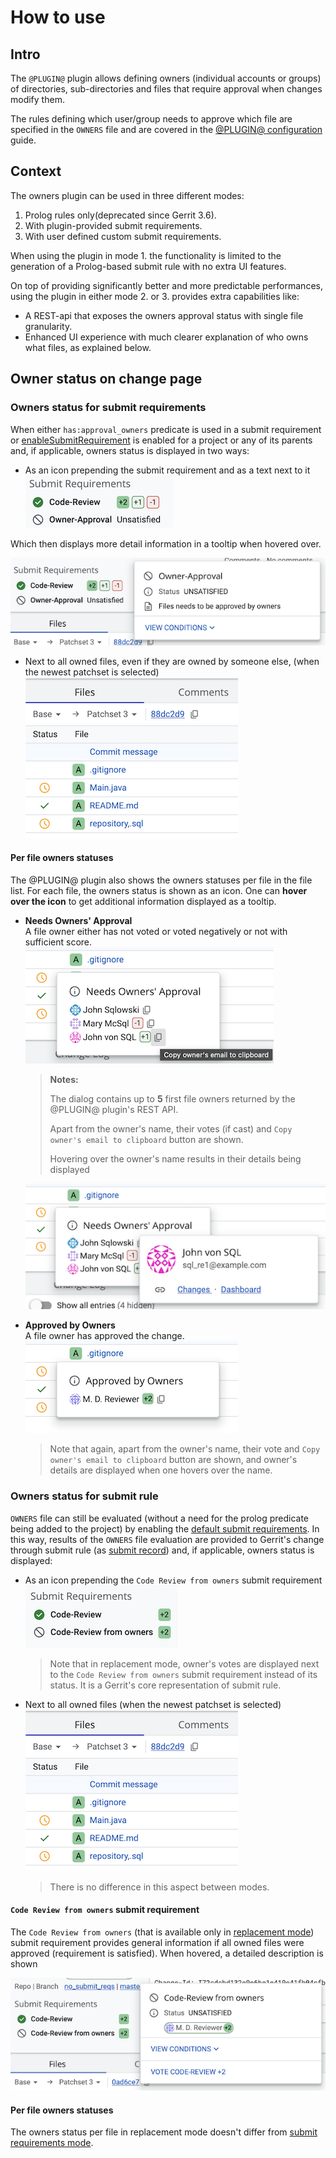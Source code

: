 # How to use

## Intro

The `@PLUGIN@` plugin allows defining owners (individual accounts or groups)
of directories, sub-directories and files that require approval when changes
modify them.

The rules defining which user/group needs to approve which file are specified
in the `OWNERS` file and are covered in the
[@PLUGIN@ configuration](config.html) guide.

## Context

The owners plugin can be used in three different modes:
1. Prolog rules only(deprecated since Gerrit 3.6).
2. With plugin-provided submit requirements.
3. With user defined custom submit requirements.

When using the plugin in mode 1. the functionality is limited to the generation
of a Prolog-based submit rule with no extra UI features.

On top of providing significantly better and more predictable performances,
using the plugin in either mode 2. or 3. provides extra capabilities like:
- A REST-api that exposes the owners approval status with single file granularity.
- Enhanced UI experience with much clearer explanation of who owns what files,
  as explained below.

## <a id="ownerStatus">Owner status on change page

### <a id="ownerStatus.submitRequirements">Owners status for submit requirements

When either `has:approval_owners` predicate is used in a submit requirement or
[enableSubmitRequirement](config.html#owners.enableSubmitRequirement) is enabled for a
project or any of its parents and, if applicable, owners status is displayed in two ways:

* As an icon prepending the submit requirement and as a text next to it
\
![submit requirement](./submit-requirement.png "Submit requirement")

Which then displays more detail information in a tooltip when hovered over.

![submit requirement hover](./submit-requirement-hover.png "Submit requirement hover")

* Next to all owned files, even if they are owned by someone else, (when the
newest patchset is selected)
\
![files owners status](./files-owners-status.png "Files owners status")

#### <a id="ownersStatus.submitRequirement.files">Per file owners statuses

The @PLUGIN@ plugin also shows the owners statuses per file in the file list.
For each file, the owners status is shown as an icon. One can **hover over
the icon** to get additional information displayed as a tooltip.

- **Needs Owners' Approval**\
  A file owner either has not voted or voted negatively or not with sufficient
  score.
\
![status not ready hover](./files-owners-status-not-ready-hover.png "Status not ready hover")


    > **Notes:**
    >
    > The dialog contains up to **5** first file owners returned by the
    > @PLUGIN@ plugin's REST API.
    >
    > Apart from the owner's name, their votes (if cast) and
    > `Copy owner's email to clipboard` button are shown.
    >
    > Hovering over the owner's name results in their details being displayed


    ![owner details hover](./owner-details.png "Owner details hover")

- **Approved by Owners**\
  A file owner has approved the change.
\
![status ready hover](./files-owners-status-ready-hover.png "Status ready hover")


    > Note that again, apart from the owner's name, their vote and
    > `Copy owner's email to clipboard` button are shown, and owner's details are
    > displayed when one hovers over the name.

### <a id="ownerStatus.submitRule">Owners status for submit rule

 `OWNERS` file can still be evaluated (without a need for the prolog
predicate being added to the project) by enabling the
[default submit requirements](config.html#owners.enableSubmitRequirement).
In this way, results of the `OWNERS` file evaluation are provided to
Gerrit's change through submit rule (as
[submit record](/Documentation/rest-api-changes.html#submit-record)) and, if
applicable, owners status is displayed:

* As an icon prepending the `Code Review from owners` submit requirement
\
![submit rule](./submit-rule.png "Submit rule")


    > Note that in replacement mode, owner's votes are displayed next to the
    > `Code Review from owners` submit requirement instead of its status.
    > It is a Gerrit's core representation of submit rule.

* Next to all owned files (when the newest patchset is selected)
\
![files owners status](./files-owners-status.png "Files owners status")


    > There is no difference in this aspect between modes.

#### <a id="ownersStatus.submitRule.owners">`Code Review from owners` submit requirement

The `Code Review from owners` (that is available only in
[replacement mode](config.html#owners.enableSubmitRequirement)) submit
requirement provides general information if all owned files were approved
(requirement is satisfied). When hovered, a detailed description is shown

![submit rule hover](./submit-rule-hover.png "Submit rule hover")

#### <a id="ownersStatus.submitRule.files">Per file owners statuses

The owners status per file in replacement mode doesn't differ from
[submit requirements mode](#ownersStatus.submitRequirement.files).
